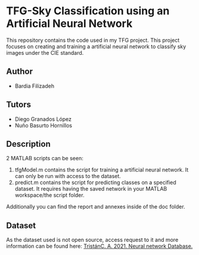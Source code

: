 # TFG-Sky Classification using an Artificial Neural Network
This repository contains the code used in my TFG project. This project focuses on creating and training a artificial neural network to classify sky images under the CIE standard.

## Author
* Bardia Filizadeh

## Tutors
* Diego Granados López
* Nuño Basurto Hornillos


## Description
2 MATLAB scripts can be seen:

  1. tfgModel.m contains the script for training a artificial neural network. It can only be run with access to the dataset.
  2. predict.m contains the script for predicting classes on a specified dataset. It requires having the saved network in your MATLAB workspace/the script folder.

Additionally you can find the report and annexes inside of the doc folder.

## Dataset
As the dataset used is not open source, access request to it and more information can be found here: [TristánC. A. 2021. Neural network Database. ](http://hdl.handle.net/10259/5896)


